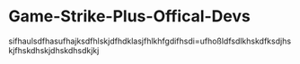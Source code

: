 # Game-Strike-Plus-Offical-Devs
sifhaulsdfhasufhajksdfhlskjdfhdklasjfhlkhfgdifhsdi=ufhoßldfsdlkhskdfksdjhskjfhskdhskjdhskdhsdkjkj
